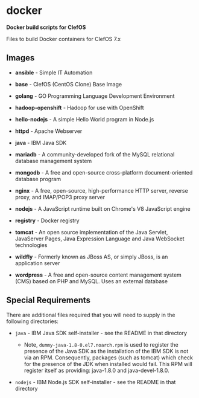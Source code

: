 # docker

**Docker build scripts for ClefOS**

Files to build Docker containers for ClefOS 7.x

## Images


* __ansible__ - Simple IT Automation

* __base__ - ClefOS (CentOS Clone) Base Image

* __golang__ - GO Programming Language Development Environment

* __hadoop-openshift__ - Hadoop for use with OpenShift

* __hello-nodejs__ - A simple Hello World program in Node.js

* __httpd__ - Apache Webserver

* __java__ - IBM Java SDK

* __mariadb__ - A community-developed fork of the MySQL relational database management system

* __mongodb__ - A free and open-source cross-platform document-oriented database program

* __nginx__ - A free, open-source, high-performance HTTP server, reverse proxy, and IMAP/POP3 proxy server

* __nodejs__ - A JavaScript runtime built on Chrome's V8 JavaScript engine

* __registry__ - Docker registry

* __tomcat__ - An open source implementation of the Java Servlet, JavaServer Pages, Java Expression Language and Java WebSocket technologies

* __wildfly__ - Formerly known as JBoss AS, or simply JBoss, is an application server

* __wordpress__ - A free and open-source content management system (CMS) based on PHP and MySQL. Uses an external database


## Special Requirements

There are additional files required that you will need to supply in the following directories:

* `java` - IBM Java SDK self-installer - see the README in that directory

  * Note, `dummy-java-1.8-0.el7.noarch.rpm` is used to register the presence of the Java SDK as the installation of the IBM SDK is not via an RPM. Consequently, packages (such as tomcat) which check for the presence of the JDK when installed would fail. This RPM will register itself as providing: java-1.8.0 and java-devel-1.8.0.

* `nodejs` - IBM Node.js SDK self-installer - see the README in that directory

